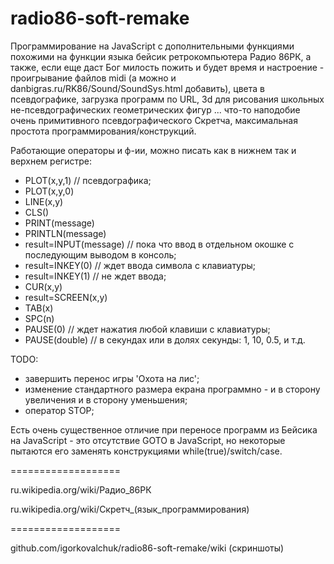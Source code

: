 ﻿radio86-soft-remake
===================

Программирование на JavaScript c дополнительными функциями похожими на функции языка бейсик ретрокомпьютера Радио 86РК, а также, если еще даст Бог милость пожить и будет время и настроение - проигрывание файлов midi (а можно и danbigras.ru/RK86/Sound/SoundSys.html добавить), цвета в псевдографике, загрузка программ по URL, 3d для рисования школьных не-псевдографических геометрических фигур ... что-то наподобие очень примитивного псевдографического Скретча, максимальная простота программирования/конструкций.

Работающие операторы и ф-ии, можно писать как в нижнем так и верхнем регистре: 
* PLOT(x,y,1) // псевдографика;
* PLOT(x,y,0)
* LINE(x,y)
* CLS()
* PRINT(message)
* PRINTLN(message)
* result=INPUT(message) // пока что ввод в отдельном окошке с последующим выводом в консоль;
* result=INKEY(0) // ждет ввода символа с клавиатуры;
* result=INKEY(1) // не ждет ввода;
* CUR(x,y)
* result=SCREEN(x,y)
* TAB(x)
* SPC(n)
* PAUSE(0) // ждет нажатия любой клавиши с клавиатуры;
* PAUSE(double) // в секундах или в долях секунды: 1, 10, 0.5, и т.д.

TODO:
* завершить перенос игры 'Охота на лис';
* изменение стандартного размера екрана программно - и в сторону увеличения и в сторону уменьшения;
* оператор STOP;

Есть очень существенное отличие при переносе программ из Бейсика на JavaScript - это отсутствие GOTO в JavaScript, но некоторые пытаются его заменять конструкциями while(true)/switch/case.

===================

ru.wikipedia.org/wiki/Радио_86РК

ru.wikipedia.org/wiki/Скретч_(язык_программирования)

===================

github.com/igorkovalchuk/radio86-soft-remake/wiki (скриншоты)
